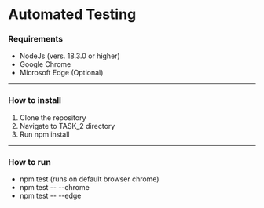 # Automated Testing

### Requirements
* NodeJs (vers. 18.3.0 or higher)
* Google Chrome
* Microsoft Edge (Optional)

---

### How to install
1. Clone the repository
2. Navigate to TASK_2 directory
3. Run npm install 

---

### How to run
* npm test (runs on default browser chrome)
* npm test -- --chrome
* npm test -- --edge
